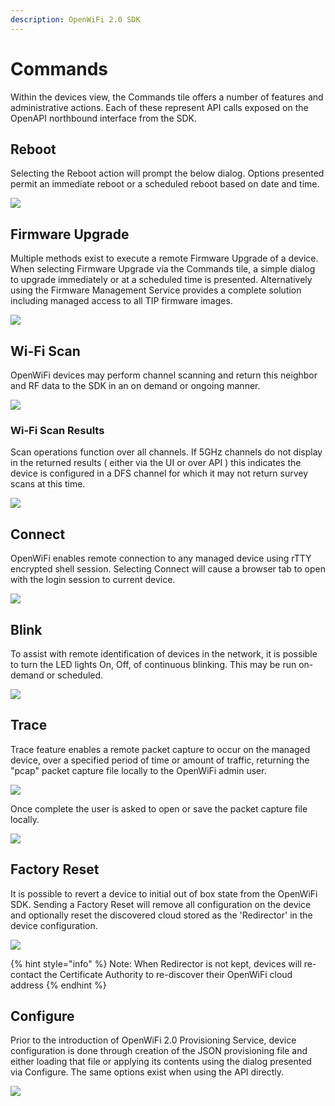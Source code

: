 ```yaml
---
description: OpenWiFi 2.0 SDK
---
```


# Commands

Within the devices view, the Commands tile offers a number of features and administrative actions. Each of these represent API calls exposed on the OpenAPI northbound interface from the SDK.

## Reboot

Selecting the Reboot action will prompt the below dialog. Options presented permit an immediate reboot or a scheduled reboot based on date and time.

![](<../../../.gitbook/assets/Screen Shot 2021-07-29 at 2.25.03 PM.png>)

## Firmware Upgrade

Multiple methods exist to execute a remote Firmware Upgrade of a device. When selecting Firmware Upgrade via the Commands tile, a simple dialog to upgrade immediately or at a scheduled time is presented. Alternatively using the Firmware Management Service provides a complete solution including managed access to all TIP firmware images.

![](<../../../.gitbook/assets/Screen Shot 2021-07-29 at 2.28.44 PM (1).png>)

## Wi-Fi Scan

OpenWiFi devices may perform channel scanning and return this neighbor and RF data to the SDK in an on demand or ongoing manner.

![](<../../../.gitbook/assets/Screen Shot 2021-07-29 at 2.31.03 PM.png>)

### Wi-Fi Scan Results

Scan operations function over all channels. If 5GHz channels do not display in the returned results ( either via the UI or over API ) this indicates the device is configured in a DFS channel for which it may not return survey scans at this time.

![](<../../../.gitbook/assets/Screen Shot 2021-07-29 at 2.33.58 PM (1).png>)

## Connect

OpenWiFi enables remote connection to any managed device using rTTY encrypted shell session. Selecting Connect will cause a browser tab to open with the login session to current device.

![](<../../../.gitbook/assets/Screen Shot 2021-07-29 at 2.35.48 PM.png>)

## Blink

To assist with remote identification of devices in the network, it is possible to turn the LED lights On, Off, of continuous blinking. This may be run on-demand or scheduled.

![](<../../../.gitbook/assets/Screen Shot 2021-07-29 at 2.37.30 PM (1).png>)

## Trace

Trace feature enables a remote packet capture to occur on the managed device, over a specified period of time or amount of traffic, returning the "pcap" packet capture file locally to the OpenWiFi admin user.

![](<../../../.gitbook/assets/Screen Shot 2021-07-29 at 2.39.24 PM (1).png>)

Once complete the user is asked to open or save the packet capture file locally.

![](<../../../.gitbook/assets/image (33).png>)

## Factory Reset

It is possible to revert a device to initial out of box state from the OpenWiFi SDK. Sending a Factory Reset will remove all configuration on the device and optionally reset the discovered cloud stored as the 'Redirector' in the device configuration.

![](<../../../.gitbook/assets/Screen Shot 2021-07-29 at 2.46.29 PM.png>)

{% hint style="info" %}
Note: When Redirector is not kept, devices will re-contact the Certificate Authority to re-discover their OpenWiFi cloud address
{% endhint %}

## Configure

Prior to the introduction of OpenWiFi 2.0 Provisioning Service, device configuration is done through creation of the JSON provisioning file and either loading that file or applying its contents using the dialog presented via Configure. The same options exist when using the API directly.

![](<../../../.gitbook/assets/Screen Shot 2021-07-29 at 2.48.31 PM.png>)
